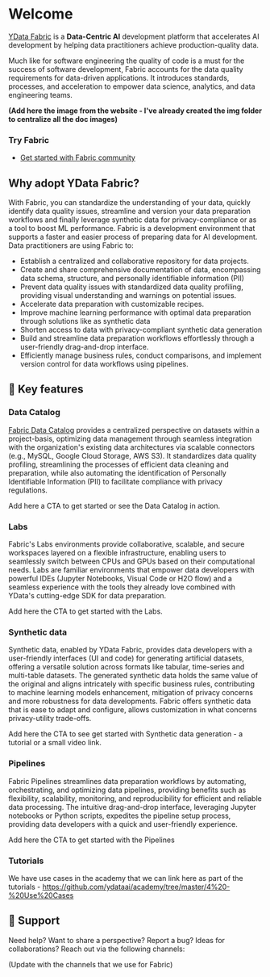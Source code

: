 # Welcome

[YData Fabric](https://ydata.ai/products/fabric) is a **Data-Centric AI** development platform that accelerates
AI development by helping data practitioners achieve production-quality data.

Much like for software engineering the quality of code is a must for the success of software development, Fabric
accounts for the data quality requirements for data-driven applications. It introduces standards, processes, and
acceleration to empower data science, analytics, and data engineering teams.

**(Add here the image from the website - I've already created the img folder to centralize all the doc images)**

### Try Fabric
- [Get started with Fabric community](get-started/fabric_community.md)

## Why adopt YData Fabric?

With Fabric, you can standardize the understanding of your data, quickly identify data quality issues, streamline and
version your data preparation workflows and finally leverage synthetic data for privacy-compliance or as a tool to boost ML
performance. Fabric is a development environment that supports a faster and easier process of preparing data for AI development.
Data practitioners are using Fabric to:

- Establish a centralized and collaborative repository for data projects.
- Create and share comprehensive documentation of data, encompassing data schema, structure, and personally identifiable information (PII)
- Prevent data quality issues with standardized data quality profiling, providing visual understanding and warnings on potential issues.
- Accelerate data preparation with customizable recipes.
- Improve machine learning performance with optimal data preparation through solutions like as synthetic data
- Shorten access to data with privacy-compliant synthetic data generation
- Build and streamline data preparation workflows effortlessly through a user-friendly drag-and-drop interface.
- Efficiently manage business rules, conduct comparisons, and implement version control for data workflows using pipelines.

## 📝 Key features

### Data Catalog
[Fabric Data Catalog](https://ydata.ai/products/data_catalog) provides a centralized perspective on datasets within a project-basis, optimizing data management
through seamless integration with the organization's existing data architectures via scalable connectors (e.g., MySQL, Google Cloud Storage, AWS S3).
It standardizes data quality profiling, streamlining the processes of efficient data cleaning and preparation,
while also automating the identification of Personally Identifiable Information (PII) to facilitate compliance with privacy regulations.

Add here a CTA to get started or see the Data Catalog in action.

### Labs

Fabric's Labs environments provide collaborative, scalable, and secure workspaces layered on a flexible infrastructure, enabling users to
seamlessly switch between CPUs and GPUs based on their computational needs. Labs are familiar environments that empower data developers with
powerful IDEs (Jupyter Notebooks, Visual Code or H2O flow) and a seamless experience with the tools they already love combined with YData's
cutting-edge SDK for data preparation.

Add here the CTA to get started with the Labs.

### Synthetic data
Synthetic data, enabled by YData Fabric, provides data developers with a user-friendly interfaces (UI and code) for
generating artificial datasets, offering a versatile solution across formats like tabular, time-series and multi-table datasets.
The generated synthetic data holds the same value of the original and aligns intricately with specific business rules, contributing
to machine learning models enhancement, mitigation of privacy concerns and more robustness for data developments.
Fabric offers synthetic data that is ease to adapt and configure, allows customization in what concerns privacy-utility trade-offs.

Add here the CTA to see get started with Synthetic data generation - a tutorial or a small video link.

### Pipelines
Fabric Pipelines streamlines data preparation workflows by automating, orchestrating, and optimizing data pipelines,
providing benefits such as flexibility, scalability, monitoring, and reproducibility for efficient and reliable data processing.
The intuitive drag-and-drop interface, leveraging Jupyter notebooks or Python scripts, expedites the pipeline setup process,
providing data developers with a quick and user-friendly experience.

Add here the CTA to get started with the Pipelines

### Tutorials

We have use cases in the academy that we can link here as part of the tutorials - https://github.com/ydataai/academy/tree/master/4%20-%20Use%20Cases

## 🙋 Support
Need help? Want to share a perspective? Report a bug? Ideas for collaborations? Reach out via the following channels:

(Update with the channels that we use for Fabric)
